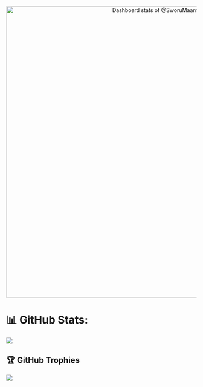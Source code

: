 <!-- Copy-paste in your Readme.md file -->

<a href="https://next.ossinsight.io/widgets/official/compose-user-dashboard-stats?user_id=158985909" target="_blank" style="display: block" align="center">
  <picture>
    <source media="(prefers-color-scheme: dark)" srcset="https://next.ossinsight.io/widgets/official/compose-user-dashboard-stats/thumbnail.png?user_id=158985909&image_size=auto&color_scheme=dark" width="771" height="auto">
    <img alt="Dashboard stats of @SworuMaam" src="https://next.ossinsight.io/widgets/official/compose-user-dashboard-stats/thumbnail.png?user_id=158985909&image_size=auto&color_scheme=light" width="771" height="auto">
  </picture>
</a>

<!-- Made with [OSS Insight](https://ossinsight.io/) -->
# 📊 GitHub Stats:

![](https://github-readme-stats.vercel.app/api/top-langs/?username=SworuMaam&theme=blue-green&hide_border=false&include_all_commits=false&count_private=false&layout=compact)

## 🏆 GitHub Trophies
![](https://github-profile-trophy.vercel.app/?username=SworuMaam&theme=radical&no-frame=false&no-bg=true&margin-w=4)

<!-- Proudly created with GPRM ( https://gprm.itsvg.in ) -->
